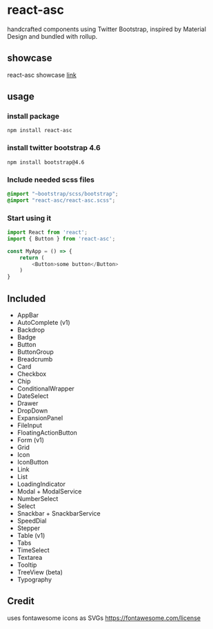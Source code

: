 # react-asc
handcrafted components using Twitter Bootstrap, inspired by Material Design and bundled with rollup.

## showcase
react-asc showcase [link](https://react-asc.netlify.app)


## usage

### install package
`npm install react-asc`


### install twitter bootstrap 4.6

`npm install bootstrap@4.6`


### Include needed scss files

```scss
@import "~bootstrap/scss/bootstrap";
@import "react-asc/react-asc.scss";
```


### Start using it
```js
import React from 'react';
import { Button } from 'react-asc';

const MyApp = () => {
	return (
		<Button>some button</Button>
	)
}
```


## Included

- AppBar
- AutoComplete (v1)
- Backdrop
- Badge
- Button
- ButtonGroup
- Breadcrumb
- Card
- Checkbox
- Chip
- ConditionalWrapper
- DateSelect
- Drawer
- DropDown
- ExpansionPanel
- FileInput
- FloatingActionButton
- Form (v1)
- Grid
- Icon
- IconButton
- Link
- List
- LoadingIndicator
- Modal + ModalService
- NumberSelect
- Select
- Snackbar + SnackbarService
- SpeedDial
- Stepper
- Table (v1)
- Tabs
- TimeSelect
- Textarea
- Tooltip
- TreeView (beta)
- Typography


## Credit 

uses fontawesome icons as SVGs
https://fontawesome.com/license
